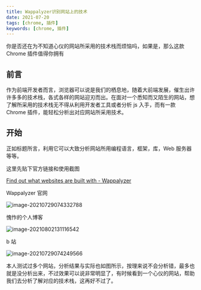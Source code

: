 ```yaml
---
title: Wappalyzer识别网站上的技术
date: 2021-07-20
tags: [chrome, 插件]
keywords: [chrome, 插件]
---
```


你是否还在为不知道心仪的网站所采用的技术栈而烦恼吗，如果是，那么这款 Chrome 插件值得你拥有

<!-- truncate -->

## 前言

作为前端开发者而言，浏览器可以说是我们的栖息地，随着大前端发展，催生出许许多多的技术栈，各式各样的网站迎刃而出。在面对一个悉知而又陌生的网站，想了解所采用的技术栈无不得从利用开发者工具或者分析 js 入手，而有一款 Chrome 插件，能轻松分析出对应网站所采用技术。

## 开始

正如标题所言，利用它可以大致分析网站所用编程语言，框架，库，Web 服务器等等。

这里先贴下官方链接和使用截图

[Find out what websites are built with - Wappalyzer](https://www.wappalyzer.com/)

Wappalyzer 官网

![image-20210729074332788](https://img.kuizuo.cn/image-20210729074332788.png)

愧怍的个人博客

![image-20210802131116542](https://img.kuizuo.cn/image-20210802131116542.png)

b 站

![image-20210729074249566](https://img.kuizuo.cn/image-20210729074249566.png)

本人测试过多个网站，分析结果与实际也如图所示，按理来说不会分析错，最多也就是没分析出来，不过效果可以说非常明显了，有时候看到一个心仪的网站，帮助我们去分析了解对应的技术栈，这再好不过了。
